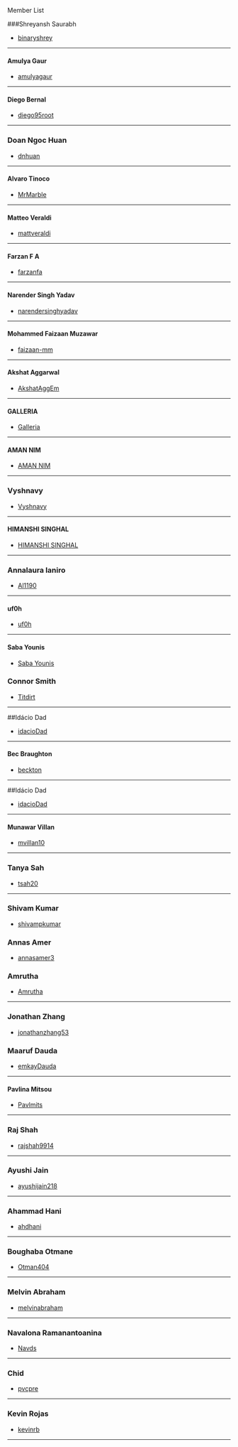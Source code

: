 ﻿Member List

###Shreyansh Saurabh
- [binaryshrey](https://github.com/binaryshrey)
---
#### Amulya Gaur
- [amulyagaur](https://github.com/amulyagaur)
---

#### Diego Bernal
- [diego95root](https://github.com/diego95root)
---

### Doan Ngoc Huan
- [dnhuan](https://github.com/dnhuan)
---

#### Alvaro Tinoco
- [MrMarble](https://github.com/MrMarble)
---

#### Matteo Veraldi
- [mattveraldi](https://github.com/mattveraldi)
---

#### Farzan F A
- [farzanfa](https://github.com/Farzanfa)
---
#### Narender Singh Yadav
- [narendersinghyadav](https://github.com/narendersinghyadav)
---

#### Mohammed Faizaan Muzawar
- [faizaan-mm](https://github.com/faizaan-mm)
---

#### Akshat Aggarwal
- [AkshatAggEm](https://github.com/AkshatAggEm)
---

#### GALLERIA
- [Galleria](https://github.com/Galleria)
---

#### AMAN NIM
- [AMAN NIM](https://github.com/AmanNim98)
---

### Vyshnavy
- [Vyshnavy](https://github.com/vyshnavy)
---

#### HIMANSHI SINGHAL
- [HIMANSHI SINGHAL](https://github.com/himanshisinghal09)
---

### Annalaura Ianiro
- [Al1190](https://github.com/al1190)
---

#### uf0h
- [uf0h](https://github.com/uf0h)
---

#### Saba Younis
- [Saba Younis](https://github.com/sabayounis)


### Connor Smith
- [Titdirt](https://github.com/titdirt)
---


##Idácio Dad
- [idacioDad](https://github.com/idacioDad)
---

#### Bec Braughton
- [beckton](https://github.com/beckton)
---
##Idácio Dad
- [idacioDad](https://github.com/idacioDad)
---
#### Munawar Villan
- [mvillan10](https://github.com/mvillan10)
---


### Tanya Sah
- [tsah20](https://github.com/tsah20)
---

### Shivam Kumar
- [shivampkumar](https://github.com/shivampkumar)


### Annas Amer
- [annasamer3](https://github.com/annasamer3)


### Amrutha
- [Amrutha](https://github.com/amrutha3)
---



### Jonathan Zhang
- [jonathanzhang53](https://github.com/jonathanzhang53)

### Maaruf Dauda
- [emkayDauda](https://github.com/emkayDauda)

---

#### Pavlina Mitsou
- [Pavlmits](https://github.com/Pavlmits)
---


### Raj Shah
- [rajshah9914](https://github.com/rajshah9914)
---


### Ayushi Jain
- [ayushijain218](https://github.com/ayushijain218)
---


### Ahammad Hani
- [ahdhani](https://github.com/ahdhani)
---
### Boughaba Otmane
- [Otman404](https://github.com/Otman404)
---



### Melvin Abraham
- [melvinabraham](https://github.com/melvinabraham)
---

### Navalona Ramanantoanina
- [Navds](https://github.com/Navds)
---

### Chid
- [pvcpre](https://github.com/pvcpre)
---

### Kevin Rojas
- [kevinrb](https://github.com/kevinrb)
---

